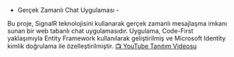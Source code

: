 - Gerçek Zamanlı Chat Uygulaması -

Bu proje, SignalR teknolojisini kullanarak gerçek zamanlı mesajlaşma imkanı sunan bir web tabanlı chat uygulamasıdır. Uygulama, Code-First yaklaşımıyla Entity Framework kullanılarak geliştirilmiş ve Microsoft Identity kimlik doğrulama ile özelleştirilmiştir.
[📺 YouTube Tanıtım Videosu](https://youtu.be/TjP1mT5xNLc?si=OGm1nLlOxbJhy7Zw)
